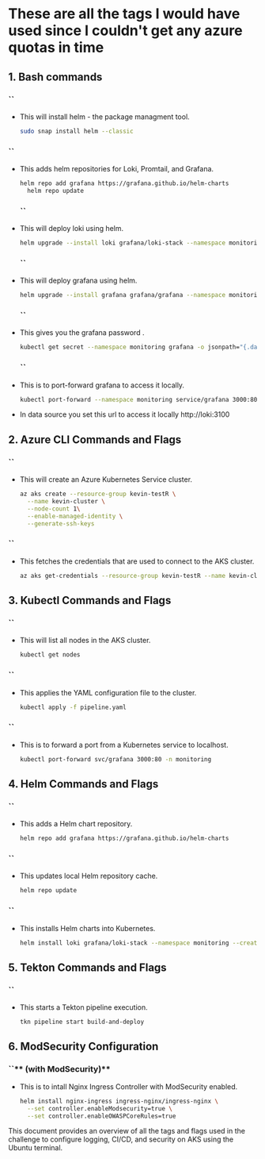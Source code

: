 # These are all the tags I would have used since I couldn't get any azure quotas in time 

## 1. **Bash commands**

### ``

- This will install helm - the package managment tool.
  ```bash
  sudo snap install helm --classic
  ```
### ``

- This adds helm repositories for Loki, Promtail, and Grafana.
  ```bash
  helm repo add grafana https://grafana.github.io/helm-charts
    helm repo update
  ```
  ### ``

- This will deploy loki using helm.
  ```bash
  helm upgrade --install loki grafana/loki-stack --namespace monitoring --create-namespace
  ```
  ### ``

- This will deploy grafana using helm.
  ```bash
  helm upgrade --install grafana grafana/grafana --namespace monitoring
  ```
  ### ``

- This gives you the grafana password .
  ```bash
  kubectl get secret --namespace monitoring grafana -o jsonpath="{.data.admin-password}" | base64 --decode ; echo
  ```
  ### ``

- This is to port-forward grafana to access it locally.
  ```bash
  kubectl port-forward --namespace monitoring service/grafana 3000:80
  ```
- In data source you set this url to access it locally http://loki:3100



## 2. **Azure CLI Commands and Flags**

### ``

- This will create an Azure Kubernetes Service cluster.
  ```bash
  az aks create --resource-group kevin-testR \
    --name kevin-cluster \
    --node-count 1\
    --enable-managed-identity \
    --generate-ssh-keys
  ```
  

### ``

- This fetches the credentials that are used to connect to the AKS cluster.
  ```bash
  az aks get-credentials --resource-group kevin-testR --name kevin-cluster
  ```

## 3. **Kubectl Commands and Flags**

### ``

- This will list all nodes in the AKS cluster.
  ```bash
  kubectl get nodes
  ```

### ``

- This applies the YAML configuration file to the cluster.
  ```bash
  kubectl apply -f pipeline.yaml
  ```

### ``

- This is to forward a port from a Kubernetes service to localhost.
  ```bash
  kubectl port-forward svc/grafana 3000:80 -n monitoring
  ```
  

## 4. **Helm Commands and Flags**

### ``

- This adds a Helm chart repository.
  ```bash
  helm repo add grafana https://grafana.github.io/helm-charts
  ```

### ``

- This updates local Helm repository cache.
  ```bash
  helm repo update
  ```

### ``

- This installs Helm charts into Kubernetes.
  ```bash
  helm install loki grafana/loki-stack --namespace monitoring --create-namespace
  ```
  

## 5. **Tekton Commands and Flags**

### ``

- This starts a Tekton pipeline execution.
  ```bash
  tkn pipeline start build-and-deploy
  ```

## 6. **ModSecurity Configuration**

### ``** (with ModSecurity)**

- This is to intall Nginx Ingress Controller with ModSecurity enabled.
  ```bash
  helm install nginx-ingress ingress-nginx/ingress-nginx \
    --set controller.enableModsecurity=true \
    --set controller.enableOWASPCoreRules=true
  ```
  



This document provides an overview of all the tags and flags used in the challenge to configure logging, CI/CD, and security on AKS using the Ubuntu terminal.

